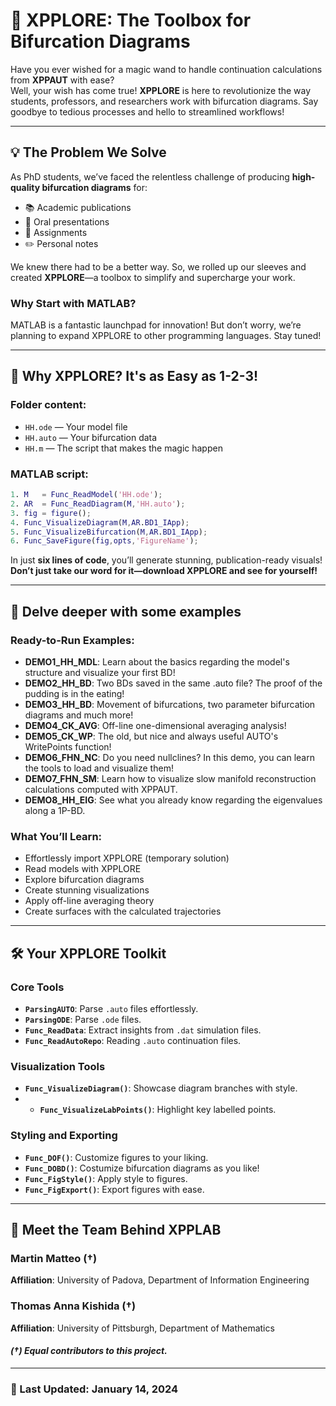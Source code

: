 # 🧪 **XPPLORE: The Toolbox for Bifurcation Diagrams**

Have you ever wished for a magic wand to handle continuation calculations from **XPPAUT** with ease?  
Well, your wish has come true! **XPPLORE** is here to revolutionize the way students, professors, and researchers work with bifurcation diagrams. Say goodbye to tedious processes and hello to streamlined workflows!

---

## 💡 **The Problem We Solve**

As PhD students, we’ve faced the relentless challenge of producing **high-quality bifurcation diagrams** for:
- 📚 Academic publications
- 🎤 Oral presentations
- 📑 Assignments
- ✏️ Personal notes

We knew there had to be a better way. So, we rolled up our sleeves and created **XPPLORE**—a toolbox to simplify and supercharge your work.

### **Why Start with MATLAB?**

MATLAB is a fantastic launchpad for innovation! But don’t worry, we’re planning to expand XPPLORE to other programming languages. Stay tuned!

---

## 🚀 **Why XPPLORE? It's as Easy as 1-2-3!**

### Folder content:
- `HH.ode` — Your model file
- `HH.auto` — Your bifurcation data
- `HH.m` — The script that makes the magic happen

### MATLAB script:

```matlab
1. M   = Func_ReadModel('HH.ode');
2. AR  = Func_ReadDiagram(M,'HH.auto');
3. fig = figure();
4. Func_VisualizeDiagram(M,AR.BD1_IApp);
5. Func_VisualizeBifurcation(M,AR.BD1_IApp);
6. Func_SaveFigure(fig,opts,'FigureName');
```

In just **six lines of code**, you’ll generate stunning, publication-ready visuals!  
**Don’t just take our word for it—download XPPLORE and see for yourself!**

---

## 📝 **Delve deeper with some examples**

### Ready-to-Run Examples:
- **DEMO1_HH_MDL**: Learn about the basics regarding the model's structure and visualize your first BD!
- **DEMO2_HH_BD**: Two BDs saved in the same .auto file? The proof of the pudding is in the eating!
- **DEMO3_HH_BD**: Movement of bifurcations, two parameter bifurcation diagrams and much more!
- **DEMO4_CK_AVG**: Off-line one-dimensional averaging analysis!
- **DEMO5_CK_WP**: The old, but nice and always useful AUTO's WritePoints function!
- **DEMO6_FHN_NC**: Do you need nullclines? In this demo, you can learn the tools to load and visualize them!
- **DEMO7_FHN_SM**: Learn how to visualize slow manifold reconstruction calculations computed with XPPAUT.
- **DEMO8_HH_EIG**: See what you already know regarding the eigenvalues along a 1P-BD.

### What You’ll Learn:
- Effortlessly import XPPLORE (temporary solution)
- Read models with XPPLORE
- Explore bifurcation diagrams
- Create stunning visualizations
- Apply off-line averaging theory
- Create surfaces with the calculated trajectories 

---

## 🛠️ **Your XPPLORE Toolkit**

### **Core Tools**
- **`ParsingAUTO`**: Parse `.auto` files effortlessly.
- **`ParsingODE`**: Parse `.ode` files.
- **`Func_ReadData`**: Extract insights from `.dat` simulation files.
- **`Func_ReadAutoRepo`**: Reading `.auto` continuation files.

### **Visualization Tools**
- **`Func_VisualizeDiagram()`**: Showcase diagram branches with style.
- - **`Func_VisualizeLabPoints()`**: Highlight key labelled points.

### **Styling and Exporting**
- **`Func_DOF()`**: Customize figures to your liking.
- **`Func_DOBD()`**: Costumize bifurcation diagrams as you like!
- **`Func_FigStyle()`**: Apply style to figures.
- **`Func_FigExport()`**: Export figures with ease.

---

## 👥 **Meet the Team Behind XPPLAB**

### **Martin Matteo** (†)
**Affiliation**: University of Padova, Department of Information Engineering  

### **Thomas Anna Kishida** (†)
**Affiliation**: University of Pittsburgh, Department of Mathematics

#### *(†) Equal contributors to this project.*

---

### **📅 Last Updated:** January 14, 2024
